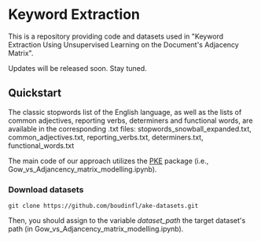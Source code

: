 # Keyword Extraction

This is a repository providing code and datasets used in "Keyword Extraction Using Unsupervised Learning on the Document's Adjacency Matrix".

Updates will be released soon. Stay tuned.

## Quickstart

The classic stopwords list of the English language, as well as the lists of common adjectives, reporting verbs, determiners and functional words, are available in the corresponding .txt files:
stopwords_snowball_expanded.txt, common_adjectives.txt, reporting_verbs.txt, determiners.txt, functional_words.txt

The main code of our approach utilizes the [PKE](https://github.com/boudinfl/pke) package (i.e., Gow_vs_Adjancency_matrix_modelling.ipynb).

### Download datasets

```git clone https://github.com/boudinfl/ake-datasets.git```

Then, you should assign to the variable *dataset_path* the target dataset's path (in Gow_vs_Adjancency_matrix_modelling.ipynb).
